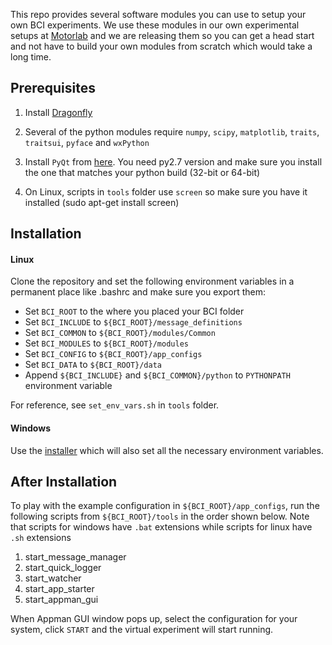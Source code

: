 
This repo provides several software modules you can use to setup your own BCI experiments.
We use these modules in our own experimental setups at [Motorlab](http://schwartzlab.neurobio.pitt.edu) and we are releasing them so you 
can get a head start and not have to build your own modules from scratch which would take a long time.

## Prerequisites

1. Install [Dragonfly](https://github.com/dragonfly-msg/dragonfly)

2. Several of the python modules require `numpy`, `scipy`, `matplotlib`, `traits`, `traitsui`, `pyface` and `wxPython`

3. Install `PyQt` from [here](http://www.riverbankcomputing.com/software/pyqt/download). 
You need py2.7 version and make sure you install the one that matches your python build (32-bit or 64-bit)

4. On Linux, scripts in `tools` folder use `screen` so make sure you have it installed (sudo apt-get install screen)

## Installation

#### Linux

Clone the repository and set the following environment variables in a permanent place like .bashrc
and make sure you export them:

 - Set `BCI_ROOT` to the where you placed your BCI folder
 - Set `BCI_INCLUDE` to `${BCI_ROOT}/message_definitions`
 - Set `BCI_COMMON` to `${BCI_ROOT}/modules/Common`
 - Set `BCI_MODULES` to `${BCI_ROOT}/modules`
 - Set `BCI_CONFIG` to `${BCI_ROOT}/app_configs`
 - Set `BCI_DATA` to `${BCI_ROOT}/data`
 - Append `${BCI_INCLUDE}` and `${BCI_COMMON}/python` to `PYTHONPATH` environment variable

For reference, see `set_env_vars.sh` in `tools` folder.

#### Windows

Use the [installer](https://github.com/ediril/BCI-binaries/blob/master/bci_windows_setup.exe?raw=true) which will also set all the necessary environment variables.

## After Installation

To play with the example configuration in `${BCI_ROOT}/app_configs`, run the following scripts from `${BCI_ROOT}/tools` in the 
order shown below. Note that scripts for windows have `.bat` extensions while scripts for linux have `.sh` extensions

1. start_message_manager
2. start_quick_logger
3. start_watcher
4. start_app_starter
5. start_appman_gui

When Appman GUI window pops up, select the configuration for your system, click `START` and the virtual experiment will start running.

